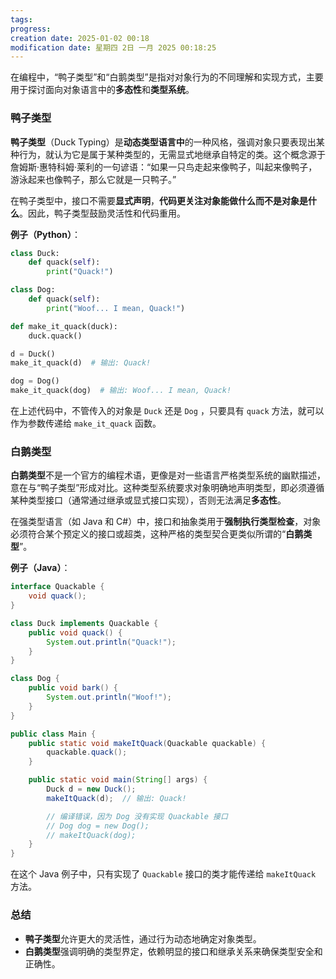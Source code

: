 ```yaml
---
tags: 
progress: 
creation date: 2025-01-02 00:18
modification date: 星期四 2日 一月 2025 00:18:25
---
```

在编程中，“鸭子类型”和“白鹅类型”是指对对象行为的不同理解和实现方式，主要用于探讨面向对象语言中的**多态性**和**类型系统**。

### 鸭子类型

**鸭子类型**（Duck Typing）是**动态类型语言中**的一种风格，强调对象只要表现出某种行为，就认为它是属于某种类型的，无需显式地继承自特定的类。这个概念源于詹姆斯·惠特科姆·莱利的一句谚语：“如果一只鸟走起来像鸭子，叫起来像鸭子，游泳起来也像鸭子，那么它就是一只鸭子。”

在鸭子类型中，接口不需要**显式声明**，**代码更关注对象能做什么而不是对象是什么**。因此，鸭子类型鼓励灵活性和代码重用。

**例子（Python）**：

```python
class Duck:
    def quack(self):
        print("Quack!")

class Dog:
    def quack(self):
        print("Woof... I mean, Quack!")

def make_it_quack(duck):
    duck.quack()

d = Duck()
make_it_quack(d)  # 输出: Quack!

dog = Dog()
make_it_quack(dog)  # 输出: Woof... I mean, Quack!
```

在上述代码中，不管传入的对象是 `Duck` 还是 `Dog` ，只要具有 `quack` 方法，就可以作为参数传递给 `make_it_quack` 函数。

### 白鹅类型

**白鹅类型**不是一个官方的编程术语，更像是对一些语言严格类型系统的幽默描述，意在与“鸭子类型”形成对比。这种类型系统要求对象明确地声明类型，即必须遵循某种类型接口（通常通过继承或显式接口实现），否则无法满足**多态性**。

在强类型语言（如 Java 和 C#）中，接口和抽象类用于**强制执行类型检查**，对象必须符合某个预定义的接口或超类，这种严格的类型契合更类似所谓的“**白鹅类型**”。

**例子（Java）**：

```java
interface Quackable {
    void quack();
}

class Duck implements Quackable {
    public void quack() {
        System.out.println("Quack!");
    }
}

class Dog {
    public void bark() {
        System.out.println("Woof!");
    }
}

public class Main {
    public static void makeItQuack(Quackable quackable) {
        quackable.quack();
    }

    public static void main(String[] args) {
        Duck d = new Duck();
        makeItQuack(d);  // 输出: Quack!

        // 编译错误，因为 Dog 没有实现 Quackable 接口
        // Dog dog = new Dog();
        // makeItQuack(dog);
    }
}
```

在这个 Java 例子中，只有实现了 `Quackable` 接口的类才能传递给 `makeItQuack` 方法。

### 总结

- **鸭子类型**允许更大的灵活性，通过行为动态地确定对象类型。
- **白鹅类型**强调明确的类型界定，依赖明显的接口和继承关系来确保类型安全和正确性。